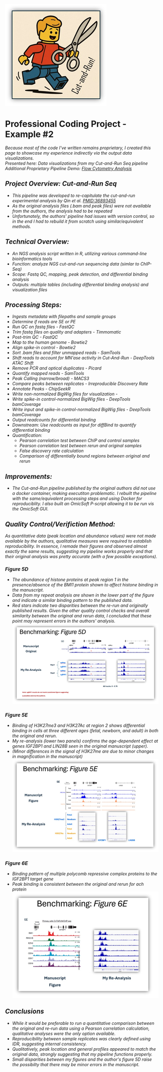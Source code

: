 ![Cut and Run](./media/cutandrun.jpg)
# Professional Coding Project - Example #2

<i>Because most of the code I've written remains proprietary, I created this page to showcase my experience indirectly via the output data visualizations.<br>
<i>Presented here: Data visualizations from my Cut-and-Run Seq pipeline</i><br>
<i>Additional Proprietary Pipeline Demo: [Flow Cytometry Analysis](https://github.com/The1stMartian/Pipeline-Examples)</i>

## Project Overview: Cut-and-Run Seq 
- This pipeline was developed to re-capitulate the cut-and-run experimental analysis by Qin et al. [PMID:36893455](https://pubmed.ncbi.nlm.nih.gov/36893455/)
- As the original analysis files (.bam and peak files) were not available from the authors, the analysis had to be repeated
- Unfortunately, the authors' pipeline had issues with version control, so in the end I had to rebuild it from scratch using similar/equivalent methods. 

## Technical Overview:
- An NGS analysis script written in R, utilizing various command-line bioinformatics tools
- Function: analyze NGS cut-and-run sequencing data (simlar to ChIP-Seq)
- Scope: Fastq QC, mapping, peak detection, and differential binding analysis
- Outputs: multiple tables (including differential binding analysis) and visualization files 

## Processing Steps:
- Ingests metadata with filepaths and sample groups
- Determine if reads are SE or PE
- Run QC on fastq files - FastQC
- Trim fastq files on quality and adapters - Timmomatic
- Post-trim QC - FastQC
- Map to the human genome - Bowtie2
- Align spike-in control - Bowtie2
- Sort .bam files and filter unmapped reads - SamTools
- Shift reads to account for MN'ase activity in Cut-And-Run - DeepTools ATAC Shift
- Remove PCR and optical duplicates - Picard
- Quantify mapped reads - SamTools  
- Peak Calling (narrow/broad) - MACS3
- Compare peaks between replicates - Irreproducible Discovery Rate
- Annotate Peaks - ChipSeekR
- Write non-normalized BigWig files for visualization - 
- Write spike-in control-normalized BigWig files - DeepTools bamCoverage
- Write input and spike-in control-normalized BigWig files - DeepTools bamCoverage
- Output readcounts for differential binding
- Downstream: Use readcounts as input for diffBind to quantify differential binding
- Quantification:
	- Pearson correlation test between ChIP and control samples
	- Pearson correlation test between rerun and original samples 
	- False discovery rate calculation 
	- Comparison of differentially bound regions between original and rerun

## Improvements:
- The Cut-and-Run pipeline published by the original authors did not use a docker container, making executiton problematic. I rebuilt the pipeline with the same/equivalent processing steps and using Docker for reproduciblity. I also built an OmicSoft P-script allowing it to be run vis the OmicSoft GUI.

## Quality Control/Verifiction Method:
<i>As quantitative data (peak location and abundance values) were not made available by the authors, qualitative measures were required to establish reproducibility. In essence, I remade their figures and observed almost exactly the same results, suggesting my pipeline works properly and that their original analysis was pretty accurate (with a few possible exceptions).</i>

### Figure 5D
- The abundance of histone proteins at peak region 1 in the presence/absence of the BMI1 protein shown to affect histone binding in the manuscript.
- Data from my repeat analysis are shown in the lower part of the figure and indicate a similar binding pattern to the published data. 
- Red stars indicate two disparities between the re-run and originally published results. Given the other quality control checks and overall similarity between the original and rerun data, I concluded that these point may represent errors in the authors' analysis.<br>
!["Figure 5D"](./media/figure5D.jpg)

### Figure 5E
- Binding of H3K27me3 and H3K27Ac at region 2 shows differential binding in cells at three different ages (fetal, newborn, and adult) in both the original and rerun.<br>
- My re-analysis (lower two panels) confirms the age-dependent effect at genes IGF2BP1 and LIN28B seen in the original manuscript (upper).
- (Minor differences in the signal of H3K27me are due to minor changes in magnification in the manuscript)
!["Figure 5E"](./media/figure5E.jpg)

### Figure 6E
- Binding pattern of multiple polycomb repressive complex proteins to the IGF2BP1 target gene
- Peak binding is consistent between the original and rerun for ach protein<br>
!["Figure 6E"](./media/figure6E.jpg)

## Conclusions
- While it would be preferable to run a quantitative comparison between the original and re-run data using a Pearson correlation calculation, qualitative analyses were the only option available.
- Reproducibility between sample replicates was clearly defined using IDR, suggesting internal consistency.
- Qualitatively, peak location and general profiles appeared to match the original data, strongly suggesting that my pipeline functions properly. 
- Small disparities between my figures and the author's figure 5D raise the possibilty that there may be minor errors in the manuscript.